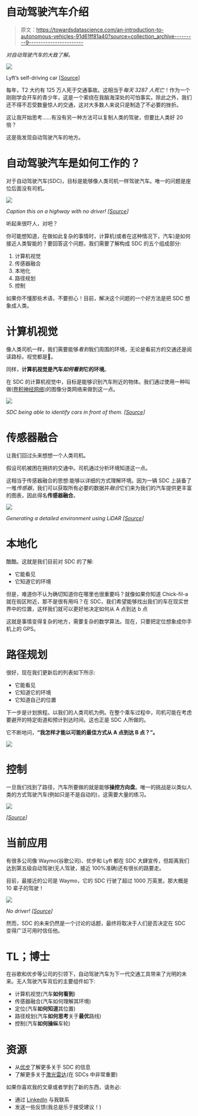 # 自动驾驶汽车介绍

> 原文：<https://towardsdatascience.com/an-introduction-to-autonomous-vehicles-91d61ff81a40?source=collection_archive---------9----------------------->

*对自动驾驶汽车的大致了解。*

![](img/4a7cd0766c8987971c38a81a76c10999.png)

Lyft’s self-driving car [[Source](https://blog.lyft.com/posts/2019/5/30/one-year-in-50000-self-driving-rides-later)]

每年，T2 大约有 125 万人死于交通事故。这相当于*每天 3287 人死亡*！作为一个刚刚学会开车的青少年，这是一个萦绕在我脑海深处的可怕事实。除此之外，我们还不得不忍受数量惊人的交通，这对大多数人来说只是制造了不必要的挫折。

这让我开始思考……有没有另一种方法可以复制人类的驾驶，但要比人类好 20 倍？

这是我发现自动驾驶汽车的地方。

# **自动驾驶汽车是如何工作的？**

对于自动驾驶汽车(SDC)，目标是能够像人类司机一样驾驶汽车。唯一的问题是座位后面没有司机。

![](img/3cb4b0b56f7c582ca8e50c7ce12979b4.png)

*Caption this on a highway with no driver! [*[*Source*](https://www.bbc.com/news/technology-47144449)*]*

听起来很吓人，对吧？

你可能想知道，在做如此复杂的事情时，计算机(或者在这种情况下，汽车)是如何接近人类智能的？要回答这个问题，我们需要了解构成 SDC 的五个组成部分:

1.  计算机视觉
2.  传感器融合
3.  本地化
4.  路径规划
5.  控制

如果你不懂那些术语，不要担心！目前，解决这个问题的一个好方法是把 SDC 想象成人类。

# **计算机视觉**

像人类司机一样，我们需要能够*看到*我们周围的环境，无论是看前方的交通还是阅读路标，视觉都是🔑。

同样，**计算机视觉是汽车*如何看到*它的环境**。

在 SDC 的计算机视觉中，目标是能够识别汽车附近的物体。我们通过使用一种叫做([卷积神经网络)](https://medium.com/technologymadeeasy/the-best-explanation-of-convolutional-neural-networks-on-the-internet-fbb8b1ad5df8)的图像分类网络来做到这一点。

![](img/0bbf582b42cef094fa18d73947e1119e.png)

*SDC being able to identify cars in front of them. [*[*Source*](https://medium.com/udacity/perception-projects-from-the-self-driving-car-nanodegree-program-51fb88a38ff9)*]*

# **传感器融合**

让我们回过头来想想一个人类司机。

假设司机被困在拥挤的交通中。司机通过分析环境知道这一点。

这相当于传感器融合的思想:能够以详细的方式理解环境。因为一辆 SDC 上装备了一堆*传感器*，我们可以获取所有必要的数据并*融合*它们来为我们的汽车提供更丰富的图表，因此得名**传感器融合**。

![](img/713b6368e074d3be9d4e8b46c2ff7c64.png)

*Generating a detailed environment using LiDAR [*[*Source*](https://news.voyage.auto/an-introduction-to-lidar-the-key-self-driving-car-sensor-a7e405590cff)*]*

# **本地化**

酷酷。这就是我们目前对 SDC 的了解:

*   它能看见
*   它知道它的环境

但是，难道你不认为确切知道你在哪里也很重要吗？就像如果你知道 Chick-fil-a 就在街区附近，那不是很有用吗？在 SDC，我们希望能够找出我们的车在现实世界中的位置，这样我们就可以更好地决定如何从 A 点到达 b 点

这就是事情变得复杂的地方，需要复杂的数学算法。现在，只要把定位想象成你手机上的 GPS。

# **路径规划**

很好，现在我们更新后的列表如下所示:

*   它能看见
*   它知道它的环境
*   它知道自己的位置

下一步是计划旅程。以我们的人类司机为例。在整个乘车过程中，司机可能在考虑要避开的特定街道和预计到达时间。这也正是 SDC 人所做的。

它不断地问，**“我怎样才能以可能的最佳方式从 A 点到达 B 点？”。**

![](img/d75c41679f92b24f426f3aa7e96bf5c2.png)

# **控制**

一旦我们找到了路径，汽车所要做的就是能够**操控方向盘**。唯一的挑战是以类似人类的方式驾驶汽车(例如只是不是自动的)，这需要大量的练习。

![](img/dcf85e26d4528705e2af31686b9593fc.png)

*[*[*Source*](https://giphy.com/explore/driving)*]*

# **当前应用**

有很多公司像 Waymo(谷歌公司)、优步和 Lyft 都在 SDC 大肆宣传，但距离我们达到第五级自动驾驶(无人驾驶，接近 100%准确)还有很长的路要走。

目前，最接近的公司是 Waymo，它的 SDC 行驶了超过 1000 万英里。那大概是 10 辈子的驾驶！

![](img/7e76d674201abdbaafa427135dbc9e3a.png)

*No driver! [*[*Source*](https://techcrunch.com/2018/07/20/waymos-autonomous-vehicles-are-driving-25000-miles-every-day/)*]*

然而，SDC 的未来仍然是一个讨论的话题，最终将取决于人们是否决定在 SDC 变得广泛可用时信任他。

# **TL；博士**

在谷歌和优步等公司的引领下，自动驾驶汽车为下一代交通工具带来了光明的未来。无人驾驶汽车背后的主要组件如下:

*   计算机视觉(汽车**如何看到**)
*   传感器融合(汽车如何理解其环境)
*   定位(汽车**如何知道**其位置)
*   路径规划(汽车**如何思考**关于**最优**路线)
*   控制(汽车**如何操纵**车轮)

# 资源

*   从[优步](https://eng.uber.com/research/?_sft_category=research-self-driving-vehicles)了解更多关于 SDC 的信息
*   了解更多关于[激光雷达](https://news.voyage.auto/an-introduction-to-lidar-the-key-self-driving-car-sensor-a7e405590cff)(在 SDCs 中非常重要)

如果你喜欢我的文章或者学到了新的东西，请务必:

*   通过 [LinkedIn](https://linkedin.com/in/william-law-9a39b9138/) 与我联系
*   发送一些反馈(我总是乐于接受建议！)
